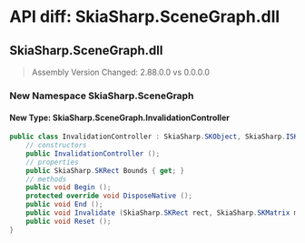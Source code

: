 # API diff: SkiaSharp.SceneGraph.dll

## SkiaSharp.SceneGraph.dll

> Assembly Version Changed: 2.88.0.0 vs 0.0.0.0

### New Namespace SkiaSharp.SceneGraph

#### New Type: SkiaSharp.SceneGraph.InvalidationController

```csharp
public class InvalidationController : SkiaSharp.SKObject, SkiaSharp.ISKSkipObjectRegistration {
	// constructors
	public InvalidationController ();
	// properties
	public SkiaSharp.SKRect Bounds { get; }
	// methods
	public void Begin ();
	protected override void DisposeNative ();
	public void End ();
	public void Invalidate (SkiaSharp.SKRect rect, SkiaSharp.SKMatrix matrix);
	public void Reset ();
}
```

